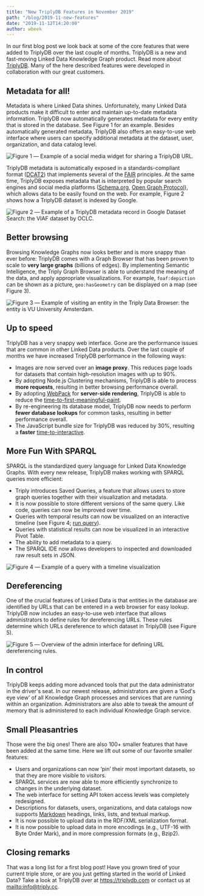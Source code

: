 ```yaml
---
title: "New TriplyDB Features in November 2019"
path: "/blog/2019-11-new-features"
date: "2019-11-12T14:20:00"
author: wbeek
---
```


In our first blog post we look back at some of the core features that were added to TriplyDB over the last couple of months.  TriplyDB is a new and fast-moving Linked Data Knowledge Graph product.  Read more about [TriplyDB](https://triply.cc/triplydb).  Many of the here described features were developed in collaboration with our great customers.

## Metadata for all!

Metadata is where Linked Data shines.  Unfortunately, many Linked Data products make it difficult to enter and maintain up-to-date metadata information.  TriplyDB now automatically generates metadata for every entity that is stored in the database.  See Figure 1 for an example.  Besides automatically generated metadata, TriplyDB also offers an easy-to-use web interface where users can specify additional metadata at the dataset, user, organization, and data catalog level.

![Figure 1 ― Example of a social media widget for sharing a TriplyDB URL.](social-share.png)

TriplyDB metadata is automatically exposed in a standards-compliant format ([DCAT2](https://www.w3.org/TR/vocab-dcat-2)) that implements several of the [FAIR](https://www.go-fair.org) principles.  At the same time, TriplyDB exposes metadata that is interpreted by popular search engines and social media platforms ([Schema.org](https://schema.org), [Open Graph Protocol](https://ogp.me)), which allows data to be easily found on the web.  For example, Figure 2 shows how a TriplyDB dataset is indexed by Google.

![Figure 2 ― Example of a TriplyDB metadata record in Google Dataset Search: the VIAF dataset by OCLC.](google-dataset-search.png)

## Better browsing

Browsing Knowledge Graphs now looks better and is more snappy than ever before: TriplyDB comes with a Graph Browser that has been proven to scale to **very large graphs** (billions of edges).  By implementing Semantic Intelligence, the Triply Graph Browser is able to understand the meaning of the data, and apply appropriate visualizations.  For example, `foaf:depiction` can be shown as a picture, `geo:hasGeometry` can be displayed on a map (see Figure 3).

![Figure 3 ― Example of visiting an entity in the Triply Data Browser: the entity is VU University Amsterdam.](graph-browser.png)

## Up to speed

TriplyDB has a very snappy web interface.  Gone are the performance issues that are common in other Linked Data products.  Over the last couple of months we have increased TriplyDB performance in the following ways:

  - Images are now served over an **image proxy**.  This reduces page loads for datasets that contain high-resolution images with up to 90%.
  - By adopting Node.js Clustering mechanisms, TriplyDB is able to process **more requests**, resulting in better browsing performance overall.
  - By adopting [WebPack](https://webpack.js.org/) for **server-side rendering**, TriplyDB is able to reduce the [time-to-first-meaningful-paint](https://developers.google.com/web/fundamentals/performance/user-centric-performance-metrics#first_meaningful_paint_and_hero_element_timing).
  - By re-engineering its database model, TriplyDB now needs to perform **fewer database lookups** for common tasks, resulting in better performance overall.
  - The JavaScript bundle size for TriplyDB was reduced by 30%, resulting a **faster** [time-to-interactive](https://developers.google.com/web/fundamentals/performance/user-centric-performance-metrics#time_to_interactive).

## More Fun With SPARQL

SPARQL is the standardized query language for Linked Data Knowledge Graphs.  With every new release, TriplyDB makes working with SPARQL queries more efficient:

  - Triply introduces Saved Queries, a feature that allows users to store graph queries together with their visualization and metadata.
  - It is now possible to store different versions of the same query.  Like code, queries can now be improved over time.
  - Queries with temporal results can now be visualized on an interactive timeline (see Figure 4; [run query](https://triplydb.com/DBpedia-association/-/queries/timeline-cars/8)).
  - Queries with statistical results can now be visualized in an interactive Pivot Table.
  - The ability to add metadata to a query.
  - The SPARQL IDE now allows developers to inspected and downloaded raw result sets in JSON.

![Figure 4 ― Example of a query with a timeline visualization](timeline-visualization.png)

## Dereferencing

One of the crucial features of Linked Data is that entities in the database are identified by URLs that can be entered in a web browser for easy lookup.  TriplyDB now includes an easy-to-use web interface that allows administrators to define rules for dereferencing URLs.  These rules determine which URLs dereference to which dataset in TriplyDB (see Figure 5).

![Figure 5 ― Overview of the admin interface for defining URL dereferencing rules.](url-dereference-rules.png)

## In control

TriplyDB keeps adding more advanced tools that put the data administrator in the driver's seat.  In our newest release, administrators are given a ‘God's eye view’ of all Knowledge Graph processes and services that are running within an organization.  Administrators are also able to tweak the amount of memory that is administered to each individual Knowledge Graph service.

## Small Pleasantries

Those were the big ones!  There are also 100+ smaller features that have been added at the same time.  Here we lift out some of our favorite smaller features:

  - Users and organizations can now ‘pin’ their most important datasets, so that they are more visible to visitors.
  - SPARQL services are now able to more efficiently synchronize to changes in the underlying dataset.
  - The web interface for setting API token access levels was completely redesigned.
  - Descriptions for datasets, users, organizations, and data catalogs now supports [Markdown](https://github.com/adam-p/markdown-here/wiki/Markdown-Cheatsheet) headings, links, lists, and textual markup.
  - It is now possible to upload data in the RDF/XML serialization format.
  - It is now possible to upload data in more encodings (e.g., UTF-16 with Byte Order Mark), and in more compression formats (e.g., Bzip2).

## Closing remarks

That was a long list for a first blog post!  Have you grown tired of your current triple store, or are you just getting started in the world of Linked Data?  Take a look at TriplyDB over at <https://triplydb.com> or contact us at <mailto:info@triply.cc>.
